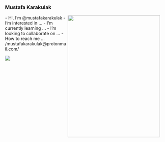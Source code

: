 ### Mustafa Karakulak
<img src="https://media.giphy.com/media/12qj9BbWNWbnz2/giphy.gif" align="right" height="400" width="300" >
-  Hi, I’m @mustafakarakulak
-  I’m interested in ...
-  I’m currently learning ...
-  I’m looking to collaborate on ...
-  How to reach me ... /mustafakarakulak@protonmail.com/

<p align="left">
<img src="https://github-readme-stats.vercel.app/api?username=mustafakarakulak&show_icons=true&count_private=true&theme=dark" />
</p>
<!---
mustafakarakulak/mustafakarakulak is a ✨ special ✨ repository because its `README.md` (this file) appears on your GitHub profile.
You can click the Preview link to take a look at your changes.
--->
